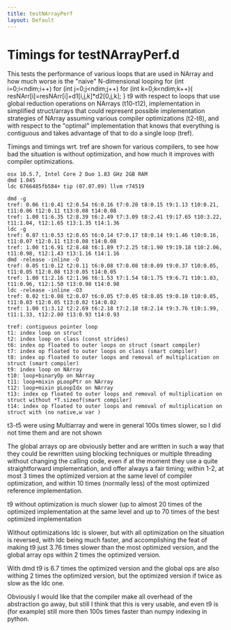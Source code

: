 ```yaml
---
title: testNArrayPerf
layout: Default
---
```

Timings for testNArrayPerf.d
============================

This tests the performance of various loops that are used in NArray and how much worse is the "naive" N-dimensional looping
        for (int i=0;i<ndim;i++)
        for (int j=0;j<ndim;j++)
        for (int k=0;k<ndim;k++){
            resNArr[i]=resNArr[i]+d1[i,j,k]*d2[0,j,k];
        }
t9 with respect to loops that use global reduction operations on NArrays (t10-t12), implementation in simplified struct/arrays that could represent possible implementation strategies of NArray assuming various compiler optimizations (t2-t8), and with respect to the "optimal" implementation that knows that everything is contiguous and takes advantage of that to do a single loop (tref).

Timings and timings wrt. tref are shown for various compilers, to see how bad the situation is without optimization, and how much it improves with compiler optimizations.

    osx 10.5.7, Intel Core 2 Duo 1.83 GHz 2GB RAM
    dmd 1.045
    ldc 6766485fb584+ tip (07.07.09) llvm r74519

    dmd -g
    tref: 0.06 t1:0.41 t2:0.54 t6:0.16 t7:0.20 t8:0.15 t9:1.13 t10:0.21, t11:0.06 t12:0.11 t13:0.08 t14:0.08
    tref: 1.00 t1:6.35 t2:8.39 t6:2.49 t7:3.09 t8:2.41 t9:17.65 t10:3.22, t11:1.04, t12:1.65 t13:1.35 t14:1.36
    ldc -g
    tref: 0.07 t1:0.53 t2:0.65 t6:0.14 t7:0.17 t8:0.14 t9:1.46 t10:0.16, t11:0.07 t12:0.11 t13:0.08 t14:0.08
    tref: 1.00 t1:6.91 t2:8.48 t6:1.89 t7:2.25 t8:1.90 t9:19.18 t10:2.06, t11:0.98, t12:1.43 t13:1.16 t14:1.16
    dmd -release -inline -O
    tref: 0.05 t1:0.12 t2:0.11 t6:0.08 t7:0.08 t8:0.09 t9:0.37 t10:0.05, t11:0.05 t12:0.08 t13:0.05 t14:0.05
    tref: 1.00 t1:2.16 t2:1.96 t6:1.53 t7:1.54 t8:1.75 t9:6.71 t10:1.03, t11:0.96, t12:1.50 t13:0.98 t14:0.98
    ldc -release -inline -O3
    tref: 0.02 t1:0.08 t2:0.07 t6:0.05 t7:0.05 t8:0.05 t9:0.10 t10:0.05, t11:0.03 t12:0.05 t13:0.02 t14:0.02
    tref: 1.00 t1:3.12 t2:2.69 t6:2.18 t7:2.18 t8:2.14 t9:3.76 t10:1.99, t11:1.33, t12:2.00 t13:0.93 t14:0.93

    tref: contiguous pointer loop
    t1: index loop on struct
    t2: index loop on class (const strides)
    t6: index op floated to outer loops on struct (smart compiler)
    t7: index op floated to outer loops on class (smart compiler)
    t8: index op floated to outer loops and removal of multiplication on struct (smart compiler)
    t9: index loop on NArray
    t10: loop+binaryOp on NArray
    t11: loop+mixin pLoopPtr on NArray
    t12: loop+mixin pLoopIdx on NArray
    t13: index op floated to outer loops and removal of multiplication on struct without *T.sizeof(smart compiler)
    t14: index op floated to outer loops and removal of multiplication on struct with (no native,w var )

t3-t5 were using Multiarray and were in general 100s times slower, so I did not time them and are not shown

The global arrays op are obviously better and are written in such a way that they could be rewritten using blocking techniques or multiple threading without changing the calling code, even if at the moment they use a quite straightforward implementation, and offer always a fair timing; within 1-2, at most 3 times the optimized version at the same level of compiler optimization, and within 10 times (normally less) of the most optimized reference implementation.

t9 without optimization is much slower (up to almost 20 times of the optimized implementation at the same level and up to 70 times of the best optimized implementation

Without optimizations ldc is slower, but with all optimization on the situation is reversed, with ldc being much faster, and accomplishing the feat of making t9 just 3.76 times slower than the most optimized version, and the global array ops within 2 times the optimized version.

With dmd t9 is 6.7 times the optimized version and the global ops are also withing 2 times the optimized version, but the optimized version if twice as slow as the ldc one.

Obviously I would like that the compiler make all overhead of the abstraction go away, but still I think that this is very usable, and even t9 is (for example) still more then 100s times faster than numpy indexing in python.
